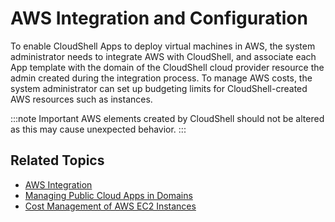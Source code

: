 # AWS Integration and Configuration

To enable CloudShell Apps to deploy virtual machines in AWS, the system administrator needs to integrate AWS with CloudShell, and associate each App template with the domain of the CloudShell cloud provider resource the admin created during the integration process. To manage AWS costs, the system administrator can set up budgeting limits for CloudShell-created AWS resources such as instances.

:::note Important
AWS elements created by CloudShell should not be altered as this may cause unexpected behavior.
:::

## Related Topics

- [AWS Integration](./aws-integration/index.md)
- [Managing Public Cloud Apps in Domains](../managing-public-cloud-apps-in-domains.md)
- [Cost Management of AWS EC2 Instances](../aws-integration-and-configuration/cost-management-of-aws-ec2-instances.md)